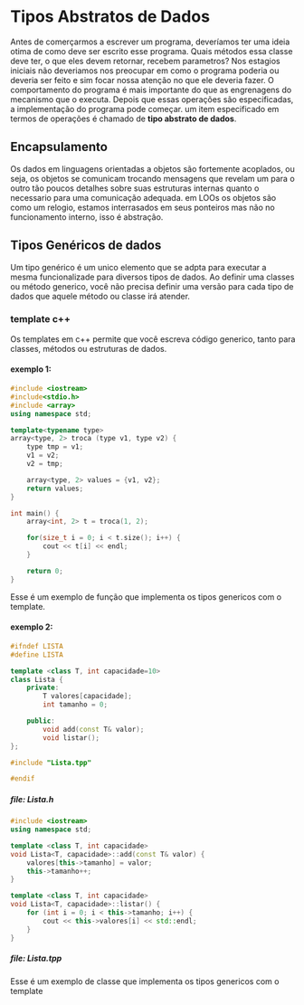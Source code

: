 # Tipos Abstratos de Dados

Antes de comerçarmos a escrever um programa, deveríamos ter uma ideia otima de como deve ser escrito esse programa. Quais métodos essa classe deve ter, o que eles devem retornar, recebem parametros?
Nos estagios iniciais não deveriamos nos preocupar em como o programa poderia ou deveria ser feito e sim focar nossa atenção no que ele deveria fazer.
O comportamento do programa é mais importante do que as engrenagens do mecanismo que o executa.
Depois que essas operações são especificadas, a implementação do programa pode começar.
um item especificado em termos de operações é chamado de **tipo abstrato de dados**.

## Encapsulamento

Os dados em linguagens orientadas a objetos são fortemente acoplados, ou seja, os objetos se comunicam trocando mensagens que revelam um para o outro tão poucos detalhes sobre suas estruturas internas quanto o necessario para uma comunicação adequada.
em LOOs os objetos são como um relogio, estamos interrasados em seus ponteiros mas não no funcionamento interno, isso é abstração.

## Tipos Genéricos de dados

Um tipo genérico é um unico elemento que se adpta para executar a mesma funcionalizade para diversos tipos de dados.
Ao definir uma classes ou método generico, você não precisa definir uma versão para cada tipo de dados que aquele método ou classe irá atender.

### template c++

Os templates em c++ permite que você escreva código generico, tanto para classes, métodos ou estruturas de dados.

#### exemplo 1:

```cpp
#include <iostream>
#include<stdio.h>
#include <array>
using namespace std;

template<typename type>
array<type, 2> troca (type v1, type v2) {
    type tmp = v1;
    v1 = v2;
    v2 = tmp;

    array<type, 2> values = {v1, v2};
    return values;
}

int main() {
    array<int, 2> t = troca(1, 2);

    for(size_t i = 0; i < t.size(); i++) {
        cout << t[i] << endl;
    }

    return 0;
}
```

Esse é um exemplo de função que implementa os tipos genericos com o template.

#### exemplo 2:

```cpp
#ifndef LISTA
#define LISTA

template <class T, int capacidade=10>
class Lista {
    private:
        T valores[capacidade];
        int tamanho = 0;

    public:
        void add(const T& valor);
        void listar();
};

#include "Lista.tpp"

#endif
```

##### file: Lista.h

```cpp
#include <iostream>
using namespace std;

template <class T, int capacidade>
void Lista<T, capacidade>::add(const T& valor) {
    valores[this->tamanho] = valor;
    this->tamanho++;
}

template <class T, int capacidade>
void Lista<T, capacidade>::listar() {
    for (int i = 0; i < this->tamanho; i++) {
        cout << this->valores[i] << std::endl;
    }
}
```

##### file: Lista.tpp

Esse é um exemplo de classe que implementa os tipos genericos com o template
